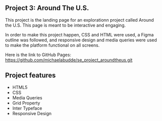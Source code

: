 ## Project 3: Around The U.S.

This project is the landing page for an explorationn project called Around the U.S. This page is meant to be interactive and engaging.

In order to make this project happen, CSS and HTML were used, a Figma outline was followed, and responsive design and media queries were used to make the platform functional on all screens.

Here is the link to GitHub Pages: https://github.com/michaelabudde/se_project_aroundtheus.git

## Project features

- HTML5
- CSS
- Media Queries
- Grid Property
- Inter Typeface
- Responsive Design
